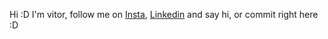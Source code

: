 Hi :D
I'm vitor, follow me on <a href=“https://www.instagram.com/vitorschapieski/“>Insta</a>, <a href="https://www.linkedin.com/in/vitor-schapieski-bbb6951b7/">Linkedin</a> and say hi, or commit right here :D

